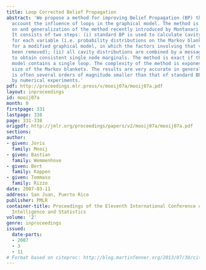 ```yaml
---
title: Loop Corrected Belief Propagation
abstract: 'We propose a method for improving Belief Propagation (BP) that takes into
  account the influence of loops in the graphical model. The method is a variation
  on and generalization of the method recently introduced by Montanari and Rizzo [2005].
  It consists of two steps: (i) standard BP is used to calculate cavity distributions
  for each variable (i.e. probability distributions on the Markov blanket of a variable
  for a modified graphical model, in which the factors involving that variable have
  been removed); (ii) all cavity distributions are combined by a messagepassing algorithm
  to obtain consistent single node marginals. The method is exact if the graphical
  model contains a single loop. The complexity of the method is exponential in the
  size of the Markov blankets. The results are very accurate in general: the error
  is often several orders of magnitude smaller than that of standard BP, as illustrated
  by numerical experiments.'
pdf: http://proceedings.mlr.press/v/mooij07a/mooij07a.pdf
layout: inproceedings
id: mooij07a
month: 0
firstpage: 331
lastpage: 338
page: 331-338
origpdf: http://jmlr.org/proceedings/papers/v2/mooij07a/mooij07a.pdf
sections: 
author:
- given: Joris
  family: Mooij
- given: Bastian
  family: Wemmenhove
- given: Bert
  family: Kappen
- given: Tommaso
  family: Rizzo
date: 2007-03-11
address: San Juan, Puerto Rico
publisher: PMLR
container-title: Proceedings of the Eleventh International Conference on Artificial
  Intelligence and Statistics
volume: '2'
genre: inproceedings
issued:
  date-parts:
  - 2007
  - 3
  - 11
# Format based on citeproc: http://blog.martinfenner.org/2013/07/30/citeproc-yaml-for-bibliographies/
---
```


